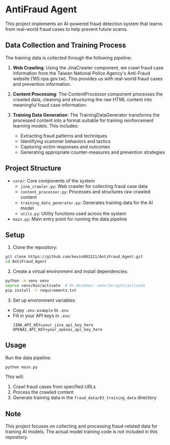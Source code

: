 # AntiFraud Agent

This project implements an AI-powered fraud detection system that learns from real-world fraud cases to help prevent future scams.

## Data Collection and Training Process

The training data is collected through the following pipeline:

1. **Web Crawling**: Using the JinaCrawler component, we crawl fraud case information from the Taiwan National Police Agency's Anti-Fraud website (165.npa.gov.tw). This provides us with real-world fraud cases and prevention information.

2. **Content Processing**: The ContentProcessor component processes the crawled data, cleaning and structuring the raw HTML content into meaningful fraud case information.

3. **Training Data Generation**: The TrainingDataGenerator transforms the processed content into a format suitable for training reinforcement learning models. This includes:
   - Extracting fraud patterns and techniques
   - Identifying scammer behaviors and tactics
   - Capturing victim responses and outcomes
   - Generating appropriate counter-measures and prevention strategies

## Project Structure

- `core/`: Core components of the system
  - `jina_crawler.py`: Web crawler for collecting fraud case data
  - `content_processor.py`: Processes and structures raw crawled content
  - `training_data_generator.py`: Generates training data for the AI model
  - `utils.py`: Utility functions used across the system
- `main.py`: Main entry point for running the data pipeline

## Setup

1. Clone the repository:
```bash
git clone https://github.com/kevin801221/AntiFraud_Agent.git
cd AntiFraud_Agent
```

2. Create a virtual environment and install dependencies:
```bash
python -m venv venv
source venv/bin/activate  # On Windows: venv\Scripts\activate
pip install -r requirements.txt
```

3. Set up environment variables:
- Copy `.env.example` to `.env`
- Fill in your API keys in `.env`:
  ```
  JINA_API_KEY=your_jina_api_key_here
  OPENAI_API_KEY=your_openai_api_key_here
  ```

## Usage

Run the data pipeline:
```bash
python main.py
```

This will:
1. Crawl fraud cases from specified URLs
2. Process the crawled content
3. Generate training data in the `fraud_data/03_training_data` directory

## Note

This project focuses on collecting and processing fraud-related data for training AI models. The actual model training code is not included in this repository.
